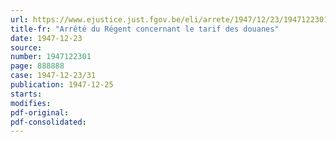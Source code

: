 ```yaml
---
url: https://www.ejustice.just.fgov.be/eli/arrete/1947/12/23/1947122301/justel
title-fr: "Arrêté du Régent concernant le tarif des douanes"
date: 1947-12-23
source:
number: 1947122301
page: 888888
case: 1947-12-23/31
publication: 1947-12-25
starts:
modifies:
pdf-original:
pdf-consolidated:
---
```


